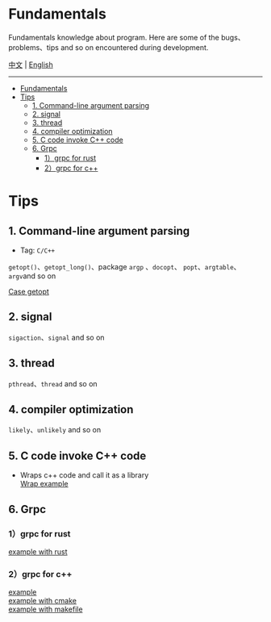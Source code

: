 # Fundamentals
Fundamentals knowledge about program. Here are some of the bugs、problems、tips and so on encountered during development.

[中文](./README_zh.md) | [English](./README.md)



------
- [Fundamentals](#fundamentals)
- [Tips](#tips)
  - [1. Command-line argument parsing](#1-command-line-argument-parsing)
  - [2. signal](#2-signal)
  - [3. thread](#3-thread)
  - [4. compiler optimization](#4-compiler-optimization)
  - [5. C code invoke C++ code](#5-c-code-invoke-c-code)
  - [6. Grpc](#6-grpc)
    - [1）grpc for rust](#1grpc-for-rust)
    - [2）grpc for c++](#2grpc-for-c)




# Tips

## 1. Command-line argument parsing

+ Tag: `C/C++`

`getopt()`、`getopt_long()`、package `argp` 、`docopt`、 `popt`、`argtable`、`argv`and so on

[Case getopt](/Tips/1.argparse/getopt_c/getopt_usage.md)


##  2. signal

`sigaction`、`signal` and so on



## 3. thread

`pthread`、`thread` and so on



## 4. compiler optimization

`likely`、`unlikely` and so on



## 5. C code invoke C++ code

+ Wraps c++ code and call it as a library\
[Wrap example](/Tips/5.c_invoke_cpp/example1/readme.md)



## 6. Grpc

### 1）grpc for rust

[example with rust](/Tips/6.grpc/rust/example1/Readme.md)

### 2）grpc for c++

[example](/Tips/6.grpc/cpp/example1/Readme.md)\
[example with cmake](/Tips/6.grpc/cpp/example2/Readme.md)\
[example with makefile](/Tips/6.grpc/cpp/example3/readme.md)

